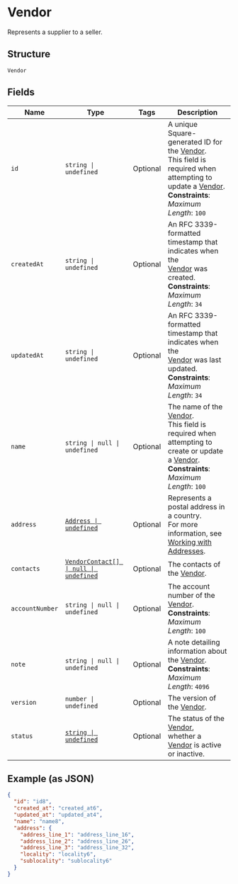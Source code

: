 <!-- Optimized: 2025-10-06 -->
<!-- RPM: 1.6.2.1.1.6.2.1_vendor_20251006 -->
<!-- Session: E2E RPM DNA Application -->
<!-- AOM: RND (Reggie & Dro) -->
<!-- COI: TECHNOLOGY -->
<!-- RPM: HIGH -->
<!-- ACTION: BUILD -->

# Vendor

Represents a supplier to a seller.

## Structure

`Vendor`

## Fields

| Name | Type | Tags | Description |
|  --- | --- | --- | --- |
| `id` | `string \| undefined` | Optional | A unique Square-generated ID for the [Vendor](entity:Vendor).<br>This field is required when attempting to update a [Vendor](entity:Vendor).<br>**Constraints**: *Maximum Length*: `100` |
| `createdAt` | `string \| undefined` | Optional | An RFC 3339-formatted timestamp that indicates when the<br>[Vendor](entity:Vendor) was created.<br>**Constraints**: *Maximum Length*: `34` |
| `updatedAt` | `string \| undefined` | Optional | An RFC 3339-formatted timestamp that indicates when the<br>[Vendor](entity:Vendor) was last updated.<br>**Constraints**: *Maximum Length*: `34` |
| `name` | `string \| null \| undefined` | Optional | The name of the [Vendor](entity:Vendor).<br>This field is required when attempting to create or update a [Vendor](entity:Vendor).<br>**Constraints**: *Maximum Length*: `100` |
| `address` | [`Address \| undefined`](../../doc/models/address.md) | Optional | Represents a postal address in a country.<br>For more information, see [Working with Addresses](https://developer.squareup.com/docs/build-basics/working-with-addresses). |
| `contacts` | [`VendorContact[] \| null \| undefined`](../../doc/models/vendor-contact.md) | Optional | The contacts of the [Vendor](entity:Vendor). |
| `accountNumber` | `string \| null \| undefined` | Optional | The account number of the [Vendor](entity:Vendor).<br>**Constraints**: *Maximum Length*: `100` |
| `note` | `string \| null \| undefined` | Optional | A note detailing information about the [Vendor](entity:Vendor).<br>**Constraints**: *Maximum Length*: `4096` |
| `version` | `number \| undefined` | Optional | The version of the [Vendor](entity:Vendor). |
| `status` | [`string \| undefined`](../../doc/models/vendor-status.md) | Optional | The status of the [Vendor](../../doc/models/vendor.md),<br>whether a [Vendor](../../doc/models/vendor.md) is active or inactive. |

## Example (as JSON)

```json
{
  "id": "id8",
  "created_at": "created_at6",
  "updated_at": "updated_at4",
  "name": "name8",
  "address": {
    "address_line_1": "address_line_16",
    "address_line_2": "address_line_26",
    "address_line_3": "address_line_32",
    "locality": "locality6",
    "sublocality": "sublocality6"
  }
}
```
